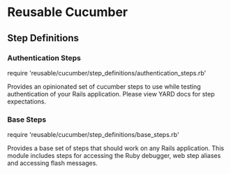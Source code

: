# Reusable Cucumber

## Step Definitions

### Authentication Steps

require 'reusable/cucumber/step\_definitions/authentication\_steps.rb'

Provides an opinionated set of cucumber steps to use while testing
authentication of your Rails application. Please view YARD docs for
step expectations.

### Base Steps

require 'reusable/cucumber/step\_definitions/base\_steps.rb'

Provides a base set of steps that should work on any Rails application.
This module includes steps for accessing the Ruby debugger, web step
aliases and accessing flash messages.
